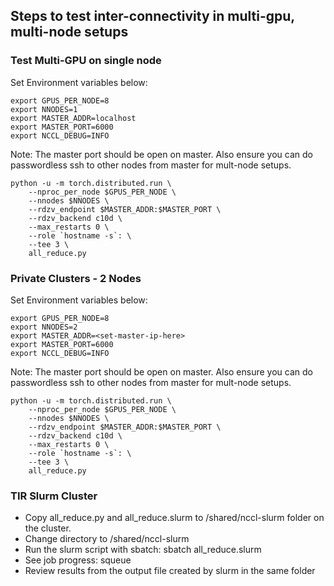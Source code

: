 ## Steps to test inter-connectivity in multi-gpu, multi-node setups 


### Test Multi-GPU on single node 


Set Environment variables below:
```
export GPUS_PER_NODE=8
export NNODES=1
export MASTER_ADDR=localhost
export MASTER_PORT=6000 
export NCCL_DEBUG=INFO

```
Note: The master port should be open on master. Also ensure you can do passwordless ssh to other nodes from master for mult-node setups. 

```
python -u -m torch.distributed.run \
    --nproc_per_node $GPUS_PER_NODE \
    --nnodes $NNODES \
    --rdzv_endpoint $MASTER_ADDR:$MASTER_PORT \
    --rdzv_backend c10d \
    --max_restarts 0 \
    --role `hostname -s`: \
    --tee 3 \
    all_reduce.py
```

### Private Clusters - 2 Nodes


Set Environment variables below:
```
export GPUS_PER_NODE=8
export NNODES=2
export MASTER_ADDR=<set-master-ip-here>
export MASTER_PORT=6000 
export NCCL_DEBUG=INFO

```
Note: The master port should be open on master. Also ensure you can do passwordless ssh to other nodes from master for mult-node setups. 

```
python -u -m torch.distributed.run \
    --nproc_per_node $GPUS_PER_NODE \
    --nnodes $NNODES \
    --rdzv_endpoint $MASTER_ADDR:$MASTER_PORT \
    --rdzv_backend c10d \
    --max_restarts 0 \
    --role `hostname -s`: \
    --tee 3 \
    all_reduce.py
```

### TIR Slurm Cluster

- Copy all_reduce.py and all_reduce.slurm to /shared/nccl-slurm folder on the cluster. 
- Change directory to /shared/nccl-slurm
- Run the slurm script with sbatch: sbatch all_reduce.slurm 
- See job progress: squeue
- Review results from the output file created by slurm in the same folder 
